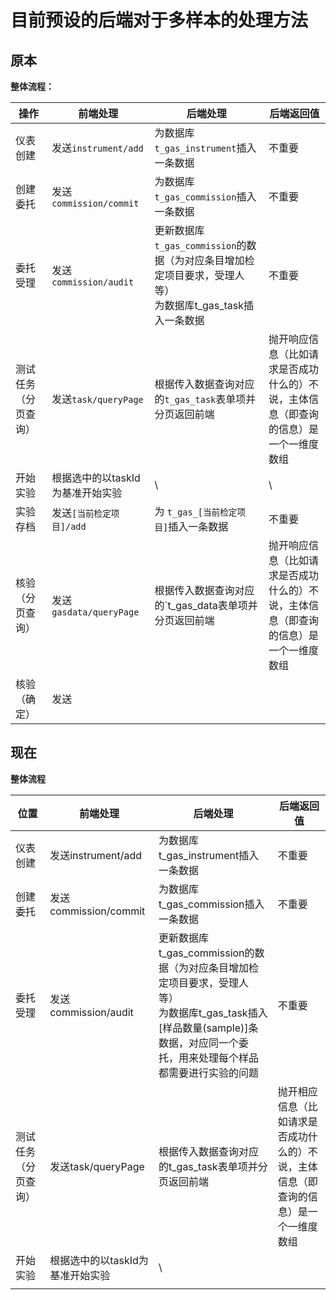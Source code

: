 # 目前预设的后端对于多样本的处理方法

  

## 原本

**整体流程：**

| 操作         | 前端处理                  | 后端处理                                                                    | 后端返回值                                      |
| ---------- | --------------------- | ----------------------------------------------------------------------- | ------------------------------------------ |
| 仪表创建       | 发送`instrument/add`    | 为数据库`t_gas_instrument`插入一条数据                                            | 不重要                                        |
| 创建委托       | 发送`commission/commit` | 为数据库`t_gas_commission`插入一条数据                                            | 不重要                                        |
| 委托受理       | 发送`commission/audit`  | 更新数据库`t_gas_commission`的数据（为对应条目增加检定项目要求，受理人等）</br>为数据库t_gas_task插入一条数据 | 不重要                                        |
| 测试任务（分页查询） | 发送`task/queryPage`    | 根据传入数据查询对应的`t_gas_task`表单项并分页返回前端                                       | 抛开响应信息（比如请求是否成功什么的）不说，主体信息（即查询的信息）是一个一维度数组 |
| 开始实验       | 根据选中的以taskId为基准开始实验   | \                                                                       | \                                          |
| 实验存档       | 发送`[当前检定项目]/add`      | 为 `t_gas_[当前检定项目]`插入一条数据                                                | 不重要                                        |
| 核验（分页查询）   | 发送`gasdata/queryPage` | 根据传入数据查询对应的`t_gas_data表单项并分页返回前端                                        | 抛开响应信息（比如请求是否成功什么的）不说，主体信息（即查询的信息）是一个一维度数组 |
| 核验（确定）     | 发送                    |                                                                         |                                            |

## 现在
**整体流程**

| 位置         | 前端处理                | 后端处理                                                                                                          | 后端返回值                                      |
| ---------- | ------------------- | ------------------------------------------------------------------------------------------------------------- | ------------------------------------------ |
| 仪表创建       | 发送instrument/add    | 为数据库t_gas_instrument插入一条数据                                                                                    | 不重要                                        |
| 创建委托       | 发送commission/commit | 为数据库t_gas_commission插入一条数据                                                                                    | 不重要                                        |
| 委托受理       | 发送commission/audit  | 更新数据库t_gas_commission的数据（为对应条目增加检定项目要求，受理人等）</br>为数据库t_gas_task插入[样品数量(sample)]条数据，对应同一个委托，用来处理每个样品都需要进行实验的问题 | 不重要                                        |
| 测试任务（分页查询） | 发送task/queryPage    | 根据传入数据查询对应的t_gas_task表单项并分页返回前端                                                                               | 抛开相应信息（比如请求是否成功什么的）不说，主体信息（即查询的信息）是一个一维度数组 |
| 开始实验       | 根据选中的以taskId为基准开始实验 | \                                                                                                             |                                            |
|            |                     |                                                                                                               |                                            |
